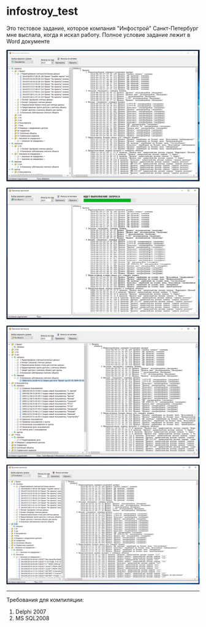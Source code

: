 # infostroy_test
Это тестовое задание, которое компания "Инфострой" Санкт-Петербург мне выслала, когда я искал работу.
Полное условие задание лежит в Word документе   

![Screenshot](https://github.com/superbot-coder/infostroy_test/blob/master/Image_01.PNG "")

![Screenshot](https://github.com/superbot-coder/infostroy_test/blob/master/Image_02.PNG "")

![Screenshot](https://github.com/superbot-coder/infostroy_test/blob/master/Image_03.PNG "")

![Screenshot](https://github.com/superbot-coder/infostroy_test/blob/master/Image_04.PNG "")

---

Требования для компиляции:

1. Delphi 2007
2. MS SQL2008
